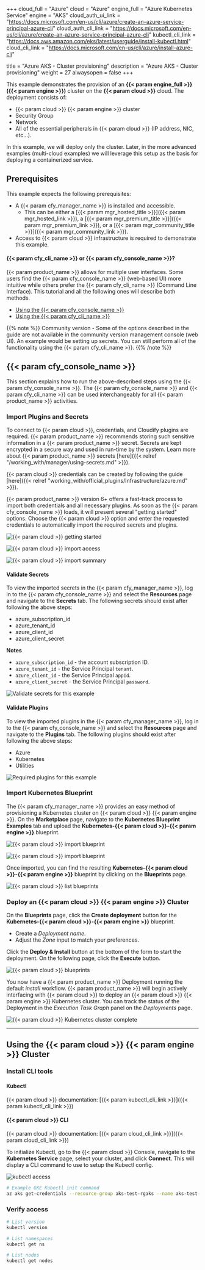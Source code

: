 +++
cloud_full = "Azure"
cloud = "Azure"
engine_full = "Azure Kubernetes Service"
engine = "AKS"
cloud_auth_ui_link = "https://docs.microsoft.com/en-us/cli/azure/create-an-azure-service-principal-azure-cli"
cloud_auth_cli_link = "https://docs.microsoft.com/en-us/cli/azure/create-an-azure-service-principal-azure-cli"
kubectl_cli_link = "https://docs.aws.amazon.com/eks/latest/userguide/install-kubectl.html"
cloud_cli_link = "https://docs.microsoft.com/en-us/cli/azure/install-azure-cli"

title = "Azure AKS - Cluster provisioning"
description = "Azure AKS - Cluster provisioning"
weight = 27
alwaysopen = false
+++

This example demonstrates the provision of an **{{< param engine_full >}} ({{< param engine >}})** cluster on the **{{< param cloud >}}** cloud. The deployment consists of:

 * {{< param cloud >}} {{< param engine >}} cluster
 * Security Group
 * Network
 * All of the essential peripherals in {{< param cloud >}} (IP address, NIC, etc...).

In this example, we will deploy only the cluster.
Later, in the more advanced examples (multi-cloud examples)
we will leverage this setup as the basis for deploying a containerized service.

## Prerequisites
This example expects the following prerequisites:

* A {{< param cfy_manager_name >}} is installed and accessible.
  * This can be either a [{{< param mgr_hosted_title >}}]({{< param mgr_hosted_link >}}), a [{{< param mgr_premium_title >}}]({{< param mgr_premium_link >}}), or a [{{< param mgr_community_title >}}]({{< param mgr_community_link >}}).
* Access to {{< param cloud >}} infrastructure is required to demonstrate this example.

#### {{< param cfy_cli_name >}} or {{< param cfy_console_name >}}?

{{< param product_name >}} allows for multiple user interfaces. Some users find the {{< param cfy_console_name >}} (web-based UI) more intuitive while others prefer the {{< param cfy_cli_name >}} (Command Line Interface). This tutorial and all the following ones will describe both methods.

* [Using the {{< param cfy_console_name >}}](#cloudify-management-console)
* [Using the {{< param cfy_cli_name >}}](#cloudify-cli)

{{% note %}}
Community version - Some of the options described in the guide are not available in the community version management console (web UI). An example would be setting up secrets. You can still perform all of the functionality using the {{< param cfy_cli_name >}}.
{{% /note %}}

## {{< param cfy_console_name >}}

This section explains how to run the above-described steps using the {{< param cfy_console_name >}}.
The {{< param cfy_console_name >}} and {{< param cfy_cli_name >}} can be used interchangeably for all {{< param product_name >}} activities.



### Import Plugins and Secrets

To connect to {{< param cloud >}}, credentials, and Cloudify plugins are required.
{{< param product_name >}} recommends storing such sensitive information in a {{< param product_name >}} secret.
Secrets are kept encrypted in a secure way and used in run-time by the system.
Learn more about {{< param product_name >}} secrets [here]({{< relref "/working_with/manager/using-secrets.md" >}}).

{{< param cloud >}} credentials can be created by following the guide [here]({{< relref "working_with/official_plugins/Infrastructure/azure.md" >}}).

{{< param product_name >}} version 6+ offers a fast-track process to import both credentials and all necessary plugins. As soon as the {{< param cfy_console_name >}} loads, it will present several "getting started" options. Choose the {{< param cloud >}} option and enter the requested credentials to automatically import the required secrets and plugins.

![{{< param cloud >}} getting started]( /images/trial_getting_started/k8s/create_cluster/getting-started-auth.jpg )

![{{< param cloud >}} import access]( /images/trial_getting_started/k8s/create_cluster/getting-started-auth-azure.jpg )

![{{< param cloud >}} import summary]( /images/trial_getting_started/k8s/create_cluster/getting-started-auth-azure-summary.jpg )

#### Validate Secrets

To view the imported secrets in the {{< param cfy_manager_name >}}, log in to the {{< param cfy_console_name >}} and select the **Resources** page and navigate to the **Secrets** tab. The following secrets should exist after following the above steps:

* azure_subscription_id
* azure_tenant_id
* azure_client_id
* azure_client_secret

**Notes**

* `azure_subscription_id` - the account subscription ID.
* `azure_tenant_id` - the Service Principal `tenant`.
* `azure_client_id` - the Service Principal `appId`.
* `azure_client_secret` - the Service Principal `password`.

![Validate secrets for this example]( /images/trial_getting_started/k8s/create_cluster/secrets-azure.jpg )

#### Validate Plugins

To view the imported plugins in the {{< param cfy_manager_name >}}, log in to the {{< param cfy_console_name >}} and select the **Resources** page and navigate to the **Plugins** tab. The following plugins should exist after following the above steps:

* Azure
* Kubernetes
* Utilities

![Required plugins for this example]( /images/trial_getting_started/k8s/create_cluster/plugins-azure.jpg )

### Import Kubernetes Blueprint

The {{< param cfy_manager_name >}} provides an easy method of provisioning a Kubernetes cluster on {{< param cloud >}} {{< param engine >}}. On the **Marketplace** page, navigate to the **Kubernetes Blueprint Examples** tab and upload the **Kubernetes-{{< param cloud >}}-{{< param engine >}}** blueprint. 

![{{< param cloud >}} import blueprint]( /images/trial_getting_started/k8s/create_cluster/k8s-bp-examples.jpg )

![{{< param cloud >}} import blueprint]( /images/trial_getting_started/k8s/create_cluster/k8s-bp-examples-azure.jpg )

Once imported, you can find the resulting **Kubernetes-{{< param cloud >}}-{{< param engine >}}** blueprint by clicking on the **Blueprints** page. 

![{{< param cloud >}} list blueprints]( /images/trial_getting_started/k8s/create_cluster/blueprints-azure.jpg )

### Deploy an {{< param cloud >}} {{< param engine >}} Cluster

On the **Blueprints** page, click the **Create deployment** button for the **Kubernetes-{{< param cloud >}}-{{< param engine >}}** blueprint. 

* Create a *Deployment name*.
* Adjust the *Zone* input to match your preferences.

Click the **Deploy & Install** button at the bottom of the form to start the deployment. On the following page, click the **Execute** button. 

![{{< param cloud >}} blueprints]( /images/trial_getting_started/k8s/create_cluster/k8s-bp-examples-azure-deploy.jpg )

You now have a {{< param product_name >}} Deployment running the default *install* workflow. {{< param product_name >}} will begin actively interfacing with {{< param cloud >}} to deploy an {{< param cloud >}} {{< param engine >}} Kubernetes cluster. You can track the status of the Deployment in the *Execution Task Graph* panel on the *Deployments* page. 

![{{< param cloud >}} Kubernetes cluster complete]( /images/trial_getting_started/k8s/create_cluster/k8s-bp-examples-azure-complete.jpg )

____

## Using the {{< param cloud >}} {{< param engine >}} Cluster

### Install CLI tools

#### Kubectl

{{< param cloud >}} documentation: [{{< param kubectl_cli_link >}}]({{< param kubectl_cli_link >}})

#### {{< param cloud >}} CLI

{{< param cloud >}} documentation: [{{< param cloud_cli_link >}}]({{< param cloud_cli_link >}})

To initialize Kubectl, go to the {{< param cloud >}} Console, navigate to the **Kubernetes Service** page, select your cluster, and click **Connect**. This will display a CLI command to use to setup the Kubectl config. 

![kubectl access]( /images/trial_getting_started/k8s/create_cluster/azure-kubectl.jpg )

```bash
# Example GKE Kubectl init command
az aks get-credentials --resource-group aks-test-rgaks --name aks-test-mcaks
```

### Verify access

```bash
# List version
kubectl version

# List namespaces
kubectl get ns

# List nodes
kubectl get nodes
```
